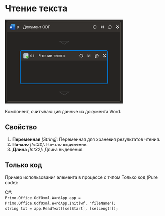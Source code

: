 # Чтение текста

![](<../../../../.gitbook/assets1/Cropped-ReadText.png>)

Компонент, считывающий данные из документа Word. 

## Свойство

1. **Переменная** *[String]*: Переменная для хранения результатов чтения.
2. **Начало** *[Int32]*: Начало выделения.
3. **Длина** *[Int32]*: Длина выделения.   

## Только код
Пример использования элемента в процессе с типом Только код (Pure code):

C#:  
`Primo.Office.OdfOxml.WordApp app = Primo.Office.OdfOxml.WordApp.Init(wf, "fileName");`   
`string txt = app.ReadText([selStart], [selLength]);`
